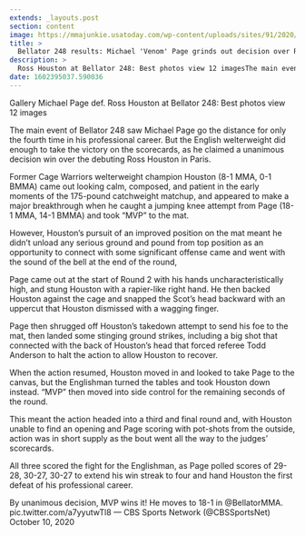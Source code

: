 ```yaml
--- 
extends: _layouts.post 
section: content 
image: https://mmajunkie.usatoday.com/wp-content/uploads/sites/91/2020/10/bellator-248-michael-page-ross-houston9.jpg?w=1024&h=576&crop=1 
title: > 
  Bellator 248 results: Michael 'Venom' Page grinds out decision over Ross Houston in Paris 
description: > 
  Ross Houston at Bellator 248: Best photos view 12 imagesThe main event of Bellator 248 saw Michael Page go the distance for only the fourth time in his professional career.But the English welterweight did enough to take the victory on the scorecards, as he claimed a unanimous decision win over the debuting Ross Houston in Paris.He then backed Houston against the cage and snapped the Scot’s head backward with an uppercut that Houston dismissed with a wagging finger.When the action resumed, Houston moved in and looked to take Page to the canvas, but the Englishman turned the tables and took Houston down instead.By unanimous decision, MVP wins it! 
date: 1602395037.590036 
--- 
```

Gallery Michael Page def. Ross Houston at Bellator 248: Best photos view 12 images

The main event of Bellator 248 saw Michael Page go the distance for only the fourth time in his professional career. But the English welterweight did enough to take the victory on the scorecards, as he claimed a unanimous decision win over the debuting Ross Houston in Paris.

Former Cage Warriors welterweight champion Houston (8-1 MMA, 0-1 BMMA) came out looking calm, composed, and patient in the early moments of the 175-pound catchweight matchup, and appeared to make a major breakthrough when he caught a jumping knee attempt from Page (18-1 MMA, 14-1 BMMA) and took “MVP” to the mat.

However, Houston’s pursuit of an improved position on the mat meant he didn’t unload any serious ground and pound from top position as an opportunity to connect with some significant offense came and went with the sound of the bell at the end of the round,

Page came out at the start of Round 2 with his hands uncharacteristically high, and stung Houston with a rapier-like right hand. He then backed Houston against the cage and snapped the Scot’s head backward with an uppercut that Houston dismissed with a wagging finger.

Page then shrugged off Houston’s takedown attempt to send his foe to the mat, then landed some stinging ground strikes, including a big shot that connected with the back of Houston’s head that forced referee Todd Anderson to halt the action to allow Houston to recover.

When the action resumed, Houston moved in and looked to take Page to the canvas, but the Englishman turned the tables and took Houston down instead. “MVP” then moved into side control for the remaining seconds of the round.

This meant the action headed into a third and final round and, with Houston unable to find an opening and Page scoring with pot-shots from the outside, action was in short supply as the bout went all the way to the judges’ scorecards.

All three scored the fight for the Englishman, as Page polled scores of 29-28, 30-27, 30-27 to extend his win streak to four and hand Houston the first defeat of his professional career.

By unanimous decision, MVP wins it! He moves to 18-1 in @BellatorMMA. pic.twitter.com/a7yyutwTl8 — CBS Sports Network (@CBSSportsNet) October 10, 2020